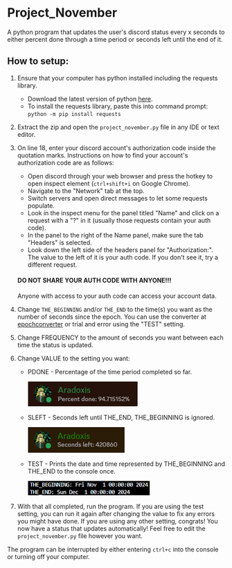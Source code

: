 # Project_November
 A python program that updates the user's discord status every x seconds to either percent done through a time period or seconds left until the end of it.

## How to setup:

1. Ensure that your computer has python installed including the requests library.
    - Download the latest version of python [here](https://www.python.org/downloads/).
    - To install the requests library, paste this into command prompt: `python -m pip install requests`
2. Extract the zip and open the `project_november.py` file in any IDE or text editor.
3. On line 18, enter your discord account's authorization code inside the quotation marks. Instructions on how to find your account's authorization code are as follows:

    - Open discord through your web browser and press the hotkey to open inspect element (`ctrl+shift+i` on Google Chrome).
    - Navigate to the "Network" tab at the top.
    - Switch servers and open direct messages to let some requests populate.
    - Look in the inspect menu for the panel titled "Name" and click on a request with a "?" in it (usually those requests contain your auth code).
    - In the panel to the right of the Name panel, make sure the tab "Headers" is selected.
    - Look down the left side of the headers panel for "Authorization:". The value to the left of it is your auth code. If you don't see it, try a different request.

    #### DO NOT SHARE YOUR AUTH CODE WITH ANYONE!!!

    Anyone with access to your auth code can access your account data.
4. Change `THE_BEGINNING` and/or `THE_END` to the time(s) you want as the number of seconds since the epoch. You can use the converter at [epochconverter](https://www.epochconverter.com/) or trial and error using the "TEST" setting.
5. Change FREQUENCY to the amount of seconds you want between each time the status is updated.
6. Change VALUE to the setting you want:
    - PDONE - Percentage of the time period completed so far.

        ![Screenshot of pdone status](/images/screenshot_pdone.png)

    - SLEFT - Seconds left until THE_END, THE_BEGINNING is ignored.

        ![Screenshot of sleft status](/images/screenshot_sleft.png)

    - TEST  - Prints the date and time represented by THE_BEGINNING and THE_END to the console once.

        ![Screenshot of test console output](/images/screenshot_test.png)

7. With that all completed, run the program. If you are using the test setting, you can run it again after changing the value to fix any errors you might have done. If you are using any other setting, congrats! You now have a status that updates automatically! Feel free to edit the `project_november.py` file however you want.

The program can be interrupted by either entering `ctrl+c` into the console or turning off your computer.